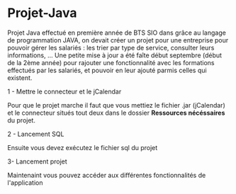 # Projet-Java
Projet Java effectué en première année de BTS SIO dans grâce au langage de programmation JAVA, on devait créer un projet pour une entreprise pour pouvoir gérer les salariés : les trier par type de service, consulter leurs informations, ... 
Une petite mise à jour a été faîte début septembre (début de la 2ème année) pour rajouter une fonctionnalité avec les formations effectués par les salariés, et pouvoir en leur ajouté parmis celles qui existent.

1 - Mettre le connecteur et le jCalendar 

Pour que le projet marche il faut que vous mettiez le fichier .jar (jCalendar) et le connecteur situés tout deux dans le dossier <strong>Ressources nécéssaires</strong> du projet. 

2 - Lancement SQL 

Ensuite vous devez  exécutez le fichier sql du projet

3- Lancement projet 

Maintenaint vous pouvez accéder aux différentes fonctionnalités de l'application
